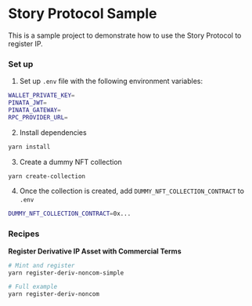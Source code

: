 # Story Protocol Sample

This is a sample project to demonstrate how to use the Story Protocol to register IP.

### Set up

1. Set up `.env` file with the following environment variables:

```bash
WALLET_PRIVATE_KEY=
PINATA_JWT=
PINATA_GATEWAY=
RPC_PROVIDER_URL=

```

2. Install dependencies

```bash
yarn install
```

3. Create a dummy NFT collection

```bash
yarn create-collection
```

4. Once the collection is created, add `DUMMY_NFT_COLLECTION_CONTRACT` to `.env`

```bash
DUMMY_NFT_COLLECTION_CONTRACT=0x...
```

### Recipes

**Register Derivative IP Asset with Commercial Terms**

```bash
# Mint and register
yarn register-deriv-noncom-simple

# Full example
yarn register-deriv-noncom
```
